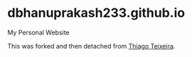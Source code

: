 # dbhanuprakash233.github.io
My Personal Website

This was forked and then detached from <a href="https://github.com/thiteixeira/thiteixeira.github.io">Thiago Teixeira</a>.
